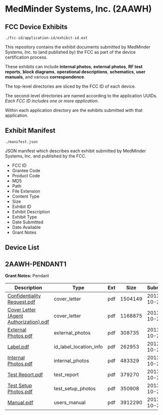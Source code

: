# MedMinder Systems, Inc. (2AAWH)
## FCC Device Exhibits

```
./fcc-id/application-id/exhibit-id.ext
```

This repository contains the exhibit documents submitted by MedMinder Systems, Inc. to (and published by) the FCC as part of the device certification process.

These exhibits can include **internal photos**, **external photos**, **RF test reports**, **block diagrams**, **operational descriptions**, **schematics**, **user manuals**, and various **correspondence**.

The top-level directories are sliced by the FCC ID of each device.

The second-level directories are named according to the application UUIDs. *Each FCC ID includes one or more application.*

Within each application directory are the exhibits submitted with that application. 

## Exhibit Manifest

```
./manifest.json
```

JSON manifest which describes each exhibit submitted by MedMinder Systems, Inc. and published by the FCC.

- FCC ID
- Grantee Code
- Product Code
- MD5
- Path
- File Extension
- Content Type
- Size
- Exhibit ID
- Exhibit Description
- Exhibit Type
- Date Submitted
- Date Available
- Grant Notes

## Device List
## 2AAWH-PENDANT1
**Grant Notes:** Pendant

| Description | Type | Ext | Size | Submitted | Available |
| ----------- | ---- | --- | ---- | --------- | --------- |
| [Confidentiality Request.pdf](2AAWH-PENDANT1/00001529c6c14e2156239bef9687d88c/2099800.pdf) | cover_letter | pdf | 1504149 | 2013-10-23 | 2013-10-23 |
| [Cover Letter (Agent Authorization).pdf](2AAWH-PENDANT1/00001529c6c14e2156239bef9687d88c/2099801.pdf) | cover_letter | pdf | 1168875 | 2013-10-23 | 2013-10-23 |
| [External Photos.pdf](2AAWH-PENDANT1/00001529c6c14e2156239bef9687d88c/2099791.pdf) | external_photos | pdf | 308735 | 2013-10-23 | 2014-04-20 |
| [Label.pdf](2AAWH-PENDANT1/00001529c6c14e2156239bef9687d88c/2099792.pdf) | id_label_location_info | pdf | 262953 | 2013-10-23 | 2013-10-23 |
| [Internal Photos.pdf](2AAWH-PENDANT1/00001529c6c14e2156239bef9687d88c/2099793.pdf) | internal_photos | pdf | 483329 | 2013-10-23 | 2014-04-20 |
| [Test Report.pdf](2AAWH-PENDANT1/00001529c6c14e2156239bef9687d88c/2099796.pdf) | test_report | pdf | 379270 | 2013-10-23 | 2013-10-23 |
| [Test Setup Photos.pdf](2AAWH-PENDANT1/00001529c6c14e2156239bef9687d88c/2099797.pdf) | test_setup_photos | pdf | 350908 | 2013-10-23 | 2014-04-20 |
| [Manual.pdf](2AAWH-PENDANT1/00001529c6c14e2156239bef9687d88c/2099798.pdf) | users_manual | pdf | 3912290 | 2013-10-23 | 2014-04-20 |
